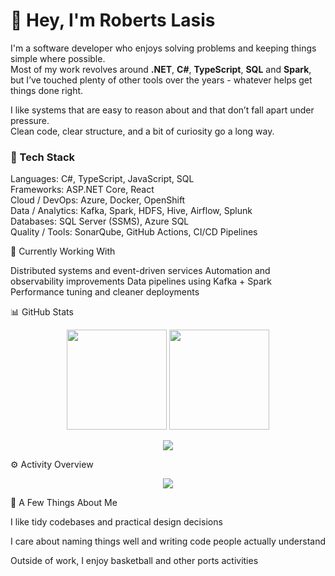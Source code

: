 # 👋 Hey, I'm Roberts Lasis

I'm a software developer who enjoys solving problems and keeping things simple where possible.  
Most of my work revolves around **.NET**, **C#**, **TypeScript**, **SQL** and **Spark**, but I’ve touched plenty of other tools over the years - whatever helps get things done right.

I like systems that are easy to reason about and that don’t fall apart under pressure.  
Clean code, clear structure, and a bit of curiosity go a long way.

### 🧩 Tech Stack

Languages: C#, TypeScript, JavaScript, SQL  
Frameworks: ASP.NET Core, React  
Cloud / DevOps: Azure, Docker, OpenShift  
Data / Analytics: Kafka, Spark, HDFS, Hive, Airflow, Splunk  
Databases: SQL Server (SSMS), Azure SQL  
Quality / Tools: SonarQube, GitHub Actions, CI/CD Pipelines

🔧 Currently Working With

Distributed systems and event-driven services
Automation and observability improvements
Data pipelines using Kafka + Spark
Performance tuning and cleaner deployments

📊 GitHub Stats
<p align="center"> <img src="https://github-readme-stats.vercel.app/api?username=RobertsLasis1&show_icons=true&hide_border=true&hide=issues,prs&theme=transparent" height="160" /> <img src="https://github-readme-streak-stats.herokuapp.com/?user=RobertsLasis&theme=transparent&hide_border=true" height="160" /> </p> <p align="center"> <img src="https://github-profile-summary-cards.vercel.app/api/cards/profile-details?username=RobertsLasis&theme=transparent" /> </p>

⚙️ Activity Overview
<p align="center"> <img src="https://github-readme-activity-graph.vercel.app/graph?username=RobertsLasis1&theme=github-light&hide_border=true&area=true" /> </p>

💭 A Few Things About Me

I like tidy codebases and practical design decisions

I care about naming things well and writing code people actually understand

Outside of work, I enjoy basketball and other ports activities
